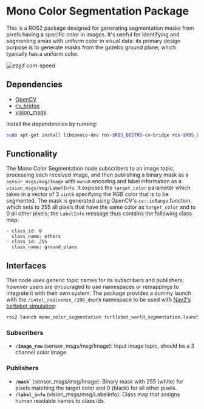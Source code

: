 # Mono Color Segmentation Package

This is a ROS2 package designed for generating segmentation masks from pixels having a specific color in images. It's useful for identifying and segmenting areas with uniform color in visual data: its primary design purpose is to generate masks from the gazebo ground plane, which typically has a uniform color.

![ezgif com-speed](https://github.com/kiwicampus/navigation2/assets/71234974/9144519f-49d2-4d7e-8ce0-55c2994dc27d)


## Dependencies

- [OpenCV](https://opencv.org/)
- [cv_bridge](https://index.ros.org/p/cv_bridge/github-ros-perception-vision_opencv/)
- [vision_msgs](https://index.ros.org/p/vision_msgs/github-ros-perception-vision_msgs)

Install the dependencies by running:

```.sh 
sudo apt-get install libopencv-dev ros-$ROS_DISTRO-cv-bridge ros-$ROS_DISTRO-vision-msgs

```

## Functionality

The Mono Color Segmentation node subscribers to an image topic, processing each received image, and then publishing a binary mask as a `sensor_msgs/msg/Image` with `mono8` encoding and label information as a `vision_msgs/msg/LabelInfo`. It exposes the `target_color` parameter which takes in a vector of 3 `uint8` specifying the RGB color that is to be segmented. The mask is generated using OpenCV's `cv::inRange` function, which sets to 255 all pixels that have the same color as `target_color` and to 0 all other pixels; the `LabelInfo` message thus contains the following class map:

```
- class_id: 0
  class_name: others
- class_id: 255
  class_name: ground_plane
```

## Interfaces

This node uses generic topic names for its subscribers and publishers, however users are encouraged to use namespaces or remappings to integrate it with their own system. The package provides a dummy launch with the `/intel_realsense_r200_depth` namespace to be used with [Nav2's turtlebot simulation](https://navigation.ros.org/getting_started/index.html#running-the-example):

```.sh
ros2 launch mono_color_segmentation turtlebot_world_segmentation.launch.py
```


### Subscribers

- **`/image_raw`** (sensor_msgs/msg/Image): Input image topic, should be a 3 channel color image. 

### Publishers

- **`/mask`**` (sensor_msgs/msg/Image): Binary mask with 255 (white) for pixels matching the target color and 0 (black) for all other pixels.
- **`/label_info`** (vision_msgs/msg/LabelInfo): Class map that assigns human readable names to class ids.
